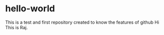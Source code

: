 # hello-world
This is a test and first repository created to know the features of github
Hi This is Raj.
